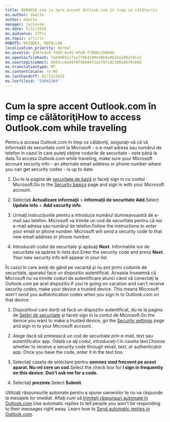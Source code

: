 ```yaml
---
title: 8000056 cum la spre accent Outlook.com în timp ce călătoriţi
ms.author: daeite
author: daeite
manager: jackiesm
ms.date: 5/31/2018
ms.audience: ITPro
ms.topic: article
ROBOTS: NOINDEX, NOFOLLOW
localization_priority: Normal
ms.assetid: d497edc0-f945-4c45-9fe0-f7060c259848
ms.openlocfilehash: fe890051cf1a7f064190e50b4a9b15e289a7dca2
ms.sourcegitcommit: dd43cc0a9470f98b8ef2a3787c823801d674c666
ms.translationtype: MT
ms.contentlocale: ro-RO
ms.lasthandoff: 02/12/2019
ms.locfileid: "29941304"
---
```

# <a name="how-to-access-outlookcom-while-traveling"></a><span data-ttu-id="9ee5b-102">Cum la spre accent Outlook.com în timp ce călătoriţi</span><span class="sxs-lookup"><span data-stu-id="9ee5b-102">How to access Outlook.com while traveling</span></span>

<span data-ttu-id="9ee5b-103">Pentru a accesa Outlook.com în timp ce călătoriţi, asiguraţi-vă că vă Informašii de securitate cont la Microsoft - o e-mail adresa sau numărul de telefon în cazul în care puteţi obţine codurile de securitate - este până la data.</span><span class="sxs-lookup"><span data-stu-id="9ee5b-103">To access Outlook.com while traveling, make sure your Microsoft account security info - an alternate email address or phone number where you can get security codes - is up to date.</span></span>
  
1. <span data-ttu-id="9ee5b-104">Du-te la pagina de [securitate de bază](https://go.microsoft.com/fwlink/p/?linkid=842325) şi faceţi sign in cu contul Microsoft.</span><span class="sxs-lookup"><span data-stu-id="9ee5b-104">Go to the [Security basics](https://go.microsoft.com/fwlink/p/?linkid=842325) page and sign in with your Microsoft account.</span></span> 
    
2. <span data-ttu-id="9ee5b-105">Selectaţi **Actualizare informaţii** \> **informaţii de securitate Add**.</span><span class="sxs-lookup"><span data-stu-id="9ee5b-105">Select **Update info** \> **Add security info**.</span></span> 
    
3. <span data-ttu-id="9ee5b-p101">Urmaţi instrucţiunile pentru a introduce numărul dumneavoastră de e-mail sau telefon. Microsoft va trimite un cod de securitate pentru că noi e-mail adresa sau numărul de telefon.</span><span class="sxs-lookup"><span data-stu-id="9ee5b-p101">Follow the instructions to enter your email or phone number. Microsoft will send a security code to that new email address or phone number.</span></span>
    
4. <span data-ttu-id="9ee5b-p102">Introduceti codul de securitate şi apăsaţi **Next**. Informatiile noi de securitate va apărea în lista dvs.</span><span class="sxs-lookup"><span data-stu-id="9ee5b-p102">Enter the security code and press **Next**. Your new security info will appear in your list.</span></span> 
    
<span data-ttu-id="9ee5b-p103">În cazul în care aveţi de gând pe vacanţă şi nu pot primi codurile de securitate, aparatul face un dispozitiv autentificat. Aceasta înseamnă că Microsoft nu va trimite coduri de autentificare atunci când vă conectaţi la Outlook.com pe acel dispozitiv.</span><span class="sxs-lookup"><span data-stu-id="9ee5b-p103">If you're going on vacation and can't receive security codes, make your device a trusted device. This means Microsoft won't send you authentication codes when you sign in to Outlook.com on that device.</span></span>
  
1. <span data-ttu-id="9ee5b-112">Dispozitivul care doriţi să facă un dispozitiv autentificat, du-te la pagina de [Setări de securitate](https://go.microsoft.com/fwlink/p/?linkid=2002000&amp;clcid=0x409) şi faceţi sign in la contul de Microsoft.</span><span class="sxs-lookup"><span data-stu-id="9ee5b-112">On the device you want to make a trusted device, go the [Security settings](https://go.microsoft.com/fwlink/p/?linkid=2002000&amp;clcid=0x409) page and sign in to your Microsoft account.</span></span> 
    
2. <span data-ttu-id="9ee5b-p104">Alege dacă să primească un cod de securitate prin e-mail, text sau autentificator app. Odată ce aţi codul, introduceţi-l în caseta text.</span><span class="sxs-lookup"><span data-stu-id="9ee5b-p104">Choose whether to receive a security code through email, text, or authenticator app. Once you have the code, enter it in the text box.</span></span>
    
3. <span data-ttu-id="9ee5b-115">Selectaţi caseta de selectare pentru **semnez mod frecvent pe acest aparat. Nu-mi cere un cod.**</span><span class="sxs-lookup"><span data-stu-id="9ee5b-115">Select the check box for **I sign in frequently on this device. Don't ask me for a code.**</span></span>
    
4. <span data-ttu-id="9ee5b-116">Selectaţi **prezinte**.</span><span class="sxs-lookup"><span data-stu-id="9ee5b-116">Select **Submit**.</span></span> 
    
<span data-ttu-id="9ee5b-p105">Utilizaţi răspunsurile automate pentru a spune oamenilor te nu va răspunde la mesajele lor imediat. Aflaţi cum să [trimiteţi răspunsuri automate în Outlook.com](https://go.microsoft.com/fwlink/p/?linkid=2002100&amp;clcid=0x409).</span><span class="sxs-lookup"><span data-stu-id="9ee5b-p105">Use automatic replies to tell people you won't be responding to their messages right away. Learn how to [Send automatic replies in Outlook.com](https://go.microsoft.com/fwlink/p/?linkid=2002100&amp;clcid=0x409).</span></span>
  

